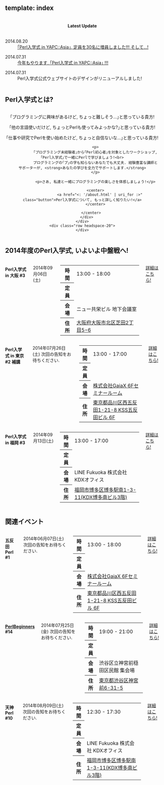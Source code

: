 template: index
---

<section id="homepage-update">
    <div class="row">
        <div class="title column">
            <center>
                <h4>Latest Update</h4>
            </center>
        </div>
        <div class="listed column">
            <dl class="article">
                <dt>2014.08.20</dt>
                <dd><a href="<: '/yapc2014.html' | uri_for :>">｢Perl入学式 in YAPC::Asia｣, 定員を30名に増員しました!!! そして...!</a></dd>
            </dl>
            <dl class="article">
                <dt>2014.07.31</dt>
                <dd><a href="<: '/yapc2014.html' | uri_for :>">今年もやります, ｢Perl入学式 in YAPC::Asia｣ !!!</a></dd>
            </dl>
            <dl class="article">
                <dt>2014.07.31</dt>
                <dd>Perl入学式公式ウェブサイトのデザインがリニューアルしました!</dd>
            </dl>
        </div>
    </div>
</section>

<section id="homepage-event">
    <div class="row">
        <h2>Perl入学式とは? </h2>
        <div class="large-12 columns">
        </div>
    </div>
    <div class="row">
        <div class="large-12 columns">
            <center>
                <p>｢プログラミングに興味があるけど, ちょっと難しそう...｣と思っている貴方!</p>
                <p>｢他の言語使いだけど, ちょっとPerlも使ってみよっかな?｣と思っている貴方!</p>
                <p>｢仕事や研究でPerlを使い始めたけど, ちょっと自信ないな...｣と思っている貴方!</p>

                <p>
                ｢プログラミング未経験者｣から｢Perl初心者｣を対象としたワークショップ, ｢Perl入学式｣で一緒にPerlで学びましょう!<br>
                プログラミングの｢プ｣の字も知らないあなたでも大丈夫. 経験豊富な講師とサポーターが, <strong>あなたの学びを全力でサポートします.</strong>
                </p>

                <p>さあ, 私達と一緒にプログラミングの楽しさを体感しましょう!</p>

                <center>
                    <a href="<: '/about.html' | uri_for :>" class="button">Perl入学式について, もっと詳しく知りたい!</a>
                </center>

            </center>
        </div>
    </div>
    <div class="row headspace-20">
    </div>
</section>

<section id="homepage-event">
    <div class="row">
        <h2>2014年度のPerl入学式, いよいよ中盤戦へ! </h2>
        <div class="large-12 columns">
        </div>
    </div>
    <div class="row">
        <div class="medium-4 large-4 columns ">
            <h4><i class="icon-leaf"></i> Perl入学式 in 大阪 #3</h4>
            <p class="date">2014年09月06日(土) <!-- <span>次回の告知をお待ちください.</span>--></p>
            <table class="detail">
                <tr>
                    <th>時間</th>
                    <td>13:00 - 18:00</td>
                </tr>
                <tr>
                    <th>定員</th>
                    <td><span id="osaka-capacity-information"></span></td>
                </tr>
                <tr>
                    <th>会場</th>
                    <td>ニュー共栄ビル 地下会議室</td>
                </tr>
                <tr>
                    <th>住所</th>
                    <td><a href="https://www.google.co.jp/maps/place/%E3%80%92530-0012+%E5%A4%A7%E9%98%AA%E5%BA%9C%E5%A4%A7%E9%98%AA%E5%B8%82%E5%8C%97%E5%8C%BA%E8%8A%9D%E7%94%B0%EF%BC%92%E4%B8%81%E7%9B%AE%EF%BC%95%E2%88%92%EF%BC%96+%E3%83%8B%E3%83%A5%E3%83%BC%E5%85%B1%E6%A0%84%E3%83%93%E3%83%AB/@34.7065397,135.4958323,19z/data=!3m1!4b1!4m2!3m1!1s0x6000e68fc9ba69ad:0x9c86275a56b6c0d8" target="_blank">大阪府大阪市北区芝田2丁目5−6</a></td>
                </tr>
            </table>
            <p><a href="http://www.zusaar.com/event/14537003" class="button expand" target="_blank">詳細はこちら!</a></p>
        </div>
        <div class="medium-4 large-4 columns ">
            <h4><i class="icon-leaf"></i> Perl入学式 in 東京 #2 補講</h4>
            <p class="date">2014年07月26日(土) <span>次回の告知をお待ちください.</span></p>
            <table class="detail">
                <tr>
                    <th>時間</th>
                    <td>13:00 - 17:00</td>
                </tr>
                    <tr>
                    <th>定員</th>
                    <td><span id="tokyo-capacity-information"></span></td>
                </tr>
                <tr>
                    <th>会場</th>
                    <td><a href="http://www.gaiax.co.jp/corporate/access/" target="_blank">株式会社GaiaX 6Fセミナールーム</a></td>
                </tr>
                <tr>
                    <th>住所</th>
                    <td><a href="https://www.google.com/maps/preview?ll=35.622983,139.723275&z=16&t=m&hl=ja&gl=US&mapclient=embed&q=%E6%9D%B1%E4%BA%AC%E9%83%BD%E5%93%81%E5%B7%9D%E5%8C%BA%E8%A5%BF%E4%BA%94%E5%8F%8D%E7%94%B0%EF%BC%91%E4%B8%81%E7%9B%AE%EF%BC%92%EF%BC%91%E2%88%92%EF%BC%98+%E6%97%A5%E6%9C%AC&source=newuser-ws" target="_blank">東京都品川区西五反田1-21-8 KSS五反田ビル 6F</a></td>
                </tr>
            </table>
            <p><a href="http://www.zusaar.com/event/6457005" class="button radius expand" target="_blank">詳細はこちら!</a></p>
        </div>
        <div class="medium-4 large-4 columns ">
            <h4><i class="icon-leaf"></i> Perl入学式 in 福岡 #3</h4>
            <p class="date">2014年09月13日(土) <!-- <span>次回の告知をお待ちください.</span> --></p>
            <table class="detail">
                <tr>
                    <th>時間</th>
                    <td>13:00 - 17:00</td>
                </tr>
                <tr>
                    <th>定員</th>
                    <td><span id="fukuoka-capacity-information"></span></td>
                </tr>
                <tr>
                    <th>会場</th>
                    <td>LINE Fukuoka 株式会社 KDXオフィス</td>
                </tr>
                <tr>
                    <th>住所</th>
                    <td><a href="https://www.google.co.jp/maps/preview?q=%E7%A6%8F%E5%B2%A1%E5%B8%82%E5%8D%9A%E5%A4%9A%E5%8C%BA%E5%8D%9A%E5%A4%9A%E9%A7%85%E5%8D%971-3-11+KDX%E5%8D%9A%E5%A4%9A%E5%8D%97%E3%83%93%E3%83%AB3F&zoom=17" target="_blank">福岡市博多区博多駅南1-3-11(KDX博多南ビル3階)</a></td>
                </tr>
            </table>
            <p><a href="http://www.zusaar.com/event/6527003" class="button radius expand" target="_blank">詳細はこちら!</a></p>
        </div>
    </div>
    <div class="row headspace-20">
    </div>
</section>

<section id="homepage-event">
    <div class="row">
    <h2>関連イベント</h2>
        <div class="large-12 columns">
        </div>
    </div>
    <div class="row">
        <div class="medium-4 large-4 columns ">
            <h4><i class="icon-leaf"></i> 五反田Perl #1</h4>
            <p class="date">2014年06月07日(土) <span>次回の告知をお待ちください.</span></p>
            <table class="detail">
                <tr>
                    <th>時間</th>
                    <td>13:00 - 18:00</td>
                </tr>
                <tr>
                <th>定員</th>
                    <td><span id="gotanda-capacity-information"></span></td>
                    </tr>
                <tr>
                    <th>会場</th>
                    <td><a href="http://www.gaiax.co.jp/corporate/access/" target="_blank">株式会社GaiaX 6Fセミナールーム</a></td>
                </tr>
                <tr>
                    <th>住所</th>
                    <td><a href="https://www.google.com/maps/preview?ll=35.622983,139.723275&z=16&t=m&hl=ja&gl=US&mapclient=embed&q=%E6%9D%B1%E4%BA%AC%E9%83%BD%E5%93%81%E5%B7%9D%E5%8C%BA%E8%A5%BF%E4%BA%94%E5%8F%8D%E7%94%B0%EF%BC%91%E4%B8%81%E7%9B%AE%EF%BC%92%EF%BC%91%E2%88%92%EF%BC%98+%E6%97%A5%E6%9C%AC&source=newuser-ws" target="_blank">東京都品川区西五反田1-21-8 KSS五反田ビル 6F</a></td>
                </tr>
            </table>
            <p><a href="http://www.zusaar.com/event/5417006" class="button radius expand" target="_blank">詳細はこちら!</a></p>
        </div>
        <div class="medium-4 large-4 columns ">
            <h4><i class="icon-leaf"></i> <a href="http://www.perl-beginners.org/" target="_blank">PerlBeginners</a> #14</h4>
            <p class="date">2014年07月25日(金) <span>次回の告知をお待ちください.</span></p>
            <table class="detail">
                <tr>
                    <th>時間</th>
                    <td>19:00 - 21:00</td>
                </tr>
                <tr>
                    <th>定員</th>
                    <td><span id="perlbeginners-capacity-information"></span></td>
                </tr>
                <tr>
                    <th>会場</th>
                    <td>渋谷区立神宮前穏田区民館 集会場</td>
                </tr>
                <tr>
                    <th>住所</th>
                    <td><a href="https://www.google.co.jp/maps/place/%E6%9D%B1%E4%BA%AC%E9%83%BD%E6%B8%8B%E8%B0%B7%E5%8C%BA%E7%A5%9E%E5%AE%AE%E5%89%8D%EF%BC%96%E4%B8%81%E7%9B%AE%EF%BC%93%EF%BC%91%E2%88%92%EF%BC%95/@35.6681905,139.7047087,17z/data=!3m1!4b1!4m2!3m1!1s0x60188ca458610017:0xde56cb287a1de868" target="_blank">東京都渋谷区神宮前6-31-5</a></td>
                </tr>
            </table>
            <p><a href="http://atnd.org/events/51971" class="button radius expand" target="_blank">詳細はこちら!</a></p>
        </div>
        <div class="medium-4 large-4 columns ">
            <h4><i class="icon-leaf"></i> 天神Perl #10</h4>
            <p class="date">2014年08月09日(土) <span>次回の告知をお待ちください.</span></p>
            <table class="detail">
                <tr>
                    <th>時間</th>
                    <td>12:30 - 17:30</td>
                </tr>
                <tr>
                    <th>定員</th>
                    <td><span id="tenjinperl-capacity-information"></span></td>
                </tr>
                <tr>
                    <th>会場</th>
                    <td>LINE Fukuoka 株式会社 KDXオフィス</td>
                </tr>
                <tr>
                    <th>住所</th>
                    <td><a href="https://www.google.co.jp/maps/preview?q=%E7%A6%8F%E5%B2%A1%E5%B8%82%E5%8D%9A%E5%A4%9A%E5%8C%BA%E5%8D%9A%E5%A4%9A%E9%A7%85%E5%8D%971-3-11+KDX%E5%8D%9A%E5%A4%9A%E5%8D%97%E3%83%93%E3%83%AB3F&zoom=17" target="_blank">福岡市博多区博多駅南1-3-11(KDX博多南ビル3階)</a></td>
                </tr>
            </table>
            <p><a href="http://tenjinperl.connpass.com/event/7379/" class="button radius expand" target="_blank">詳細はこちら!</a></p>
        </div>
    </div>
    <div class="row headspace-20">
    </div>
</section>

<script src="http://code.jquery.com/jquery.js"></script>
<script type="text/javascript">
  var PerlEntrance = {
    "zusaar_event_id": {
      "osaka":   "14537003",
      "tokyo":   "6457005",
      "fukuoka": "6527003",
      "gotanda": "5417006"
    },
    "atndbeta_event_id": {
      "perlbeginners": "51971"
    },
    "connpass_event_id": {
      "tenjinperl": "7379"
    },
    "zusaar_api_endpoint_url": "http://www.zusaar.com/api/event/",
    "atndbeta_api_endpoint_url": "http://api.atnd.org/events/",
    "connpass_api_endpoint_url": "http://connpass.com/api/v1/event/"
  };

  // Zusaar
  $(document).ready(function(){
    var endpoint_url = PerlEntrance.zusaar_api_endpoint_url;
    $.each(["osaka", "tokyo", "fukuoka", "gotanda"], function(index, region){
      var $info_container = $("#"+region+"-capacity-information"),
          get_url = endpoint_url+"?event_id="+PerlEntrance.zusaar_event_id[region]+"&format=jsonp";
      $.ajax({
        url: get_url,
        type: "GET",
        dataType: "jsonp",
        success: function(json) {
          var event = json.event[0],
              waiting  = event["waiting"],  // 補欠者
              accepted = event["accepted"], // 参加者
              limit    = event["limit"];    // 定員
          if ( typeof waiting !== "undefined" && typeof accepted !== "undefined" && typeof limit !== "undefined" ) {
            $info_container.html(limit+"人 (現在"+accepted+"名参加、"+waiting+"名補欠)");
          } else {
            $info_container.html("(データ取得ができませんでした)");
          }
        }
      });
    });
  });

  // ATND beta
  $(document).ready(function(){
    var endpoint_url = PerlEntrance.atndbeta_api_endpoint_url;
    $.each(["perlbeginners"], function(index, region){
      var $info_container = $("#"+region+"-capacity-information"),
          get_url = endpoint_url+"?event_id="+PerlEntrance.atndbeta_event_id[region]+"&format=jsonp";
      $.ajax({
        url: get_url,
        type: "GET",
        dataType: "jsonp",
        success: function(json) {
          var event = json.events[0].event,
              waiting  = event["waiting"],  // 補欠者
              accepted = event["accepted"], // 参加者
              limit    = event["limit"];    // 定員
          if ( typeof waiting !== "undefined" && typeof accepted !== "undefined" && typeof limit !== "undefined" ) {
            $info_container.html(limit+"人 (現在"+accepted+"名参加、"+waiting+"名補欠)");
          } else {
            $info_container.html("(データ取得ができませんでした)");
          }
        }
      });
    });
  });

  // Connpass
  $(document).ready(function(){
    var endpoint_url = PerlEntrance.connpass_api_endpoint_url;
    $.each(["tenjinperl"], function(index, region){
      var $info_container = $("#"+region+"-capacity-information"),
          get_url = endpoint_url+"?event_id="+PerlEntrance.connpass_event_id[region]+"&format=json";
      $.ajax({
        url: get_url,
        type: "GET",
        dataType: "jsonp",
        success: function(json) {
          var event = json.events[0],
              waiting  = event["waiting"],  // 補欠者
              accepted = event["accepted"], // 参加者
              limit    = event["limit"];    // 定員
          if ( typeof waiting !== "undefined" && typeof accepted !== "undefined" && typeof limit !== "undefined" ) {
            $info_container.html(limit+"人 (現在"+accepted+"名参加、"+waiting+"名補欠)");
          } else {
            $info_container.html("(データ取得ができませんでした)");
          }
        }
      });
    });
  });
</script>

